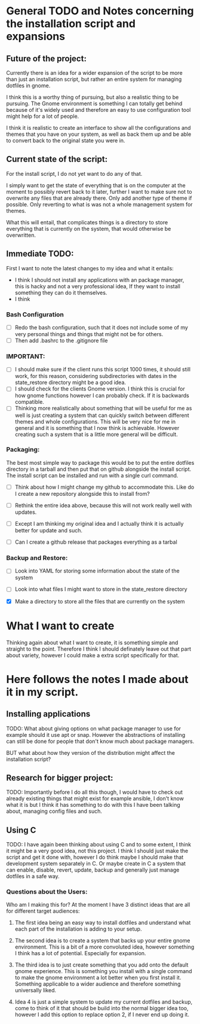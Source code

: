 # General TODO and Notes concerning the installation script and expansions

## Future of the project:
Currently there is an idea for a wider expansion of the script to be more than
just an installation script, but rather an entire system for managing dotfiles
in gnome.

I think this is a worthy thing of pursuing, but also a realistic thing to be
pursuing. The Gnome environment is something I can totally get behind because of
it's widely used and therefore an easy to use configuration tool might help
for a lot of people.

I think it is realistic to create an interface to show all the configurations
and themes that you have on your system, as well as back them up and be able to
convert back to the original state you were in.

## Current state of the script:
For the install script, I do not yet want to do any of that.

I simply want to get the state of everything that is on the computer at the
moment to possibly revert back to it later, further I want to make sure not to
overwrite any files that are already there.
Only add another type of theme if possible. Only reverting to what is was not a
whole management system for themes.

What this will entail, that complicates things is a directory to store
everything that is currently on the system, that would otherwise be overwritten.

## Immediate TODO:

First I want to note the latest changes to my idea and what it entails:

- I think I should not install any applications with an package manager, this is
hacky and not a very professional idea, If they want to install something they
can do it themselves.
- I think 

### Bash Configuration
- [ ] Redo the bash configuration, such that it does not include some of my
very personal things and things that might not be for others.
- [ ] Then add .bashrc to the .gitignore file

### IMPORTANT:
- [ ] I should make sure if the client runs this script 1000 times, it should
still work, for this reason, considering subdirectories with dates in the
state_restore directory might be a good idea.
- [ ] I should check for the clients Gnome version. I think this is crucial for
how gnome functions however I can probably check. If it is backwards compatible.
- [ ] Thinking more realistically about something that will be useful for me as
well is just creating a system that can quickly switch between different themes
and whole configurations. This will be very nice for me in general and it is
something that I now think is achievable.
However creating such a system that is a little more general will be difficult.

### Packaging:
The best most simple way to package this would be to put the entire dotfiles
directory in a tarball and then put that on github alongside the install
script. The install script can be installed and run with a single curl command.
- [ ] Think about how I might change my github to accommodate this. Like do I
create a new repository alongside this to install from?
- [ ] Rethink the entire idea above, because this will not work really well
with updates.
- [ ] Except I am thinking my original idea and I actually think it is actually
better for update and such. 
- [ ] Can I create a github release that packages everything as a tarbal


### Backup and Restore:
- [ ] Look into YAML for storing some information about the state of the system
- [ ] Look into what files I might want to store in the state_restore directory

- [x] Make a directory to store all the files that are currently on the system

# What I want to create
Thinking again about what I want to create, it is something simple and straight
to the point. Therefore I think I should definately leave out that part about
variety, however I could make a extra script specifically for that.

# Here follows the notes I made about it in my script. 

## Installing applications

TODO: What about giving options on what package manager to use for example
should it use apt or snap.
However the abstractions of installing can still be done for people that don't
know much about package managers.

BUT what about how they version of the distribution might affect the
installation script?

## Research for bigger project:

TODO: Importantly before I do all this though, I would have to check out
already existing things that might exist for example ansible, I don't know
what it is but I think it has something to do with this I have been talking
about, managing config files and such.

## Using C

TODO: I have again been thinking about using C and to some extent, I think it
might be a very good idea, not this project. I think I should just make the
script and get it done with, however I do think maybe I should make that
development system separately in C.
Or maybe create in C a system that can enable, disable, revert, update, backup
and generally just manage dotfiles in a safe way.

### Questions about the Users:

Who am I making this for?
At the moment I have 3 distinct ideas that are all for different target
audiences:

1. The first idea being an easy way to install dotfiles and understand what each
part of the installation is adding to your setup.
2. The second idea is to create a system that backs up your entire gnome
environment. This is a bit of a more convoluted idea, however something I think
has a lot of potential. Especially for expansion.
3. The third idea is to just create something that you add onto the default
gnome experience. This is something you install with a single command to make
the gnome environment a lot better when you first install it. Something
applicable to a wider audience and therefore something universally liked.

4. Idea 4 is just a simple system to update my current dotfiles and backup, come
to think of it that should be build into the normal bigger idea too, however I
add this option to replace option 2, if I never end up doing it. 

